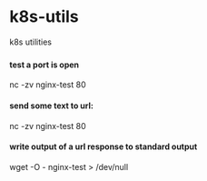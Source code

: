 # k8s-utils
k8s utilities 

### 
#### test a port is open
nc -zv nginx-test 80

#### send some text to url:
nc -zv nginx-test 80

#### write output of a url response to standard output
wget -O - nginx-test > /dev/null
